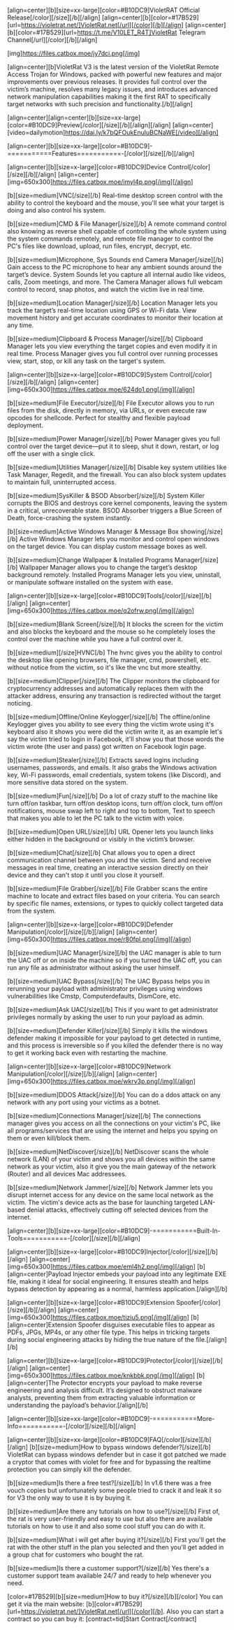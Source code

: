 [align=center][b][size=xx-large][color=#B10DC9]VioletRAT Official Release[/color][/size][/b][/align]
[align=center][b][color=#17B529][url=https://violetrat.net/]VioletRat.net[/url][/color][/b][/align]
[align=center][b][color=#17B529][url=https://t.me/V10LET_R4T]VioletRat Telegram Channel[/url][/color][/b][/align]

[img]https://files.catbox.moe/jy7dci.png[/img]

[align=center][b]VioletRat V3 is the latest version of the VioletRat Remote Access Trojan for Windows, packed with powerful new features and major improvements over previous releases. It provides full control over the victim’s machine, resolves many legacy issues, and introduces advanced network manipulation capabilities making it the first RAT to specifically target networks with such precision and functionality.[/b][/align]


[align=center][align=center][b][size=xx-large][color=#B10DC9]Preview[/color][/size][/b][/align][/align]
[align=center][video=dailymotion]https://dai.ly/k7bQFOukEnuluBCNaWE[/video][/align]



[align=center][b][size=xx-large][color=#B10DC9]-===========Features===========-[/color][/size][/b][/align]


[align=center][b][size=x-large][color=#B10DC9]Device Control[/color][/size][/b][/align]
[align=center][img=650x300]https://files.catbox.moe/imyl4p.png[/img][/align]

[b][size=medium]VNC[/size][/b]
Real-time desktop screen control with the ability to control the keyboard and the mouse, you'll see what your target is doing and also control his system.

[b][size=medium]CMD & File Manager[/size][/b]
A remote command control also knowing as reverse shell capable of controlling the whole system using the system commands remotely, and remote file manager to control the PC's files like download, upload, run files, encrypt, decrypt, etc.

[b][size=medium]Microphone, Sys Sounds end Camera Manager[/size][/b]
Gain access to the PC microphone to hear any ambient sounds around the target’s device. System Sounds let you capture all internal audio like videos, calls, Zoom meetings, and more. The Camera Manager allows full webcam control to record, snap photos, and watch the victim live in real time.

[b][size=medium]Location Manager[/size][/b]
Location Manager lets you track the target’s real-time location using GPS or Wi-Fi data. View movement history and get accurate coordinates to monitor their location at any time.

[b][size=medium]Clipboard & Process Manager[/size][/b]
Clipboard Manager lets you view everything the target copies and even modify it in real time. Process Manager gives you full control over running processes view, start, stop, or kill any task on the target's system.


[align=center][b][size=x-large][color=#B10DC9]System Control[/color][/size][/b][/align]
[align=center][img=650x300]https://files.catbox.moe/624do1.png[/img][/align]

[b][size=medium]File Executor[/size][/b]
File Executor allows you to run files from the disk, directly in memory, via URLs, or even execute raw opcodes for shellcode. Perfect for stealthy and flexible payload deployment.

[b][size=medium]Power Manager[/size][/b]
Power Manager gives you full control over the target device—put it to sleep, shut it down, restart, or log off the user with a single click.

[b][size=medium]Utilities Manager[/size][/b]
Disable key system utilities like Task Manager, Regedit, and the firewall. You can also block system updates to maintain full, uninterrupted access.

[b][size=medium]SysKiller & BSOD Absorber[/size][/b]
System Killer corrupts the BIOS and destroys core kernel components, leaving the system in a critical, unrecoverable state. BSOD Absorber triggers a Blue Screen of Death, force-crashing the system instantly.

[b][size=medium]Active Windows Manager & Message Box showing[/size][/b]
Active Windows Manager lets you monitor and control open windows on the target device. You can display custom message boxes as well.

[b][size=medium]Change Wallpaper & Installed Programs Manager[/size][/b]
Wallpaper Manager allows you to change the target’s desktop background remotely. Installed Programs Manager lets you view, uninstall, or manipulate software installed on the system with ease.


[align=center][b][size=x-large][color=#B10DC9]Tools[/color][/size][/b][/align]
[align=center][img=650x300]https://files.catbox.moe/q2ofrw.png[/img][/align]

[b][size=medium]Blank Screen[/size][/b]
It blocks the screen for the victim and also blocks the keyboard and the mouse so he completely loses the control over the machine while you have a full control over it.

[b][size=medium][/size]HVNC[/b]
The hvnc gives you the ability to control the desktop like opening browsers, file manager, cmd, powershell, etc. without notice from the victim, so it's like the vnc but more stealthy.

[b][size=medium]Clipper[/size][/b]
The Clipper monitors the clipboard for cryptocurrency addresses and automatically replaces them with the attacker address, ensuring any transaction is redirected without the target noticing.

[b][size=medium]Offline/Online Keylogger[/size][/b]
The offline/online Keylogger gives you ability to see every thing the victim wrote using it's keyboard also it shows you were did the victim write it, as an example let's say the victim tried to login in Facebook, it'll show you that those words the victim wrote (the user and pass) got written on Facebook login page.

[b][size=medium]Stealer[/size][/b]
Extracts saved logins including usernames, passwords, and emails. It also grabs the Windows activation key, Wi-Fi passwords, email credentials, system tokens (like Discord), and more sensitive data stored on the system.

[b][size=medium]Fun[/size][/b]
Do a lot of crazy stuff to the machine like turn off/on taskbar, turn off/on desktop icons, turn off/on clock, turn off/on notifications, mouse swap left to right and top to bottom, Text to speech that makes you able to let the PC talk to the victim with voice.

[b][size=medium]Open URL[/size][/b]
URL Opener lets you launch links either hidden in the background or visibly in the victim’s browser.

[b][size=medium]Chat[/size][/b]
Chat allows you to open a direct communication channel between you and the victim. Send and receive messages in real time, creating an interactive session directly on their device and they can't stop it until you close it yourself.

[b][size=medium]File Grabber[/size][/b]
File Grabber scans the entire machine to locate and extract files based on your criteria. You can search by specific file names, extensions, or types to quickly collect targeted data from the system.


[align=center][b][size=x-large][color=#B10DC9]Defender Manipulation[/color][/size][/b][/align]
[align=center][img=650x300]https://files.catbox.moe/r80fpl.png[/img][/align]

[b][size=medium]UAC Manager[/size][/b]
the UAC manager is able to turn the UAC off or on inside the machine so if you turned the UAC off, you can run any file as administrator without asking the user himself.

[b][size=medium]UAC Bypass[/size][/b]
The UAC Bypass helps you in rerunning your payload with administrator privileges using windows vulnerabilities like Cmstp, Computerdefaults, DismCore, etc.

[b][size=medium]Ask UAC[/size][/b]
This if you want to get administrator privileges normally by asking the user to run your payload as admin.

[b][size=medium]Defender Killer[/size][/b]
Simply it kills the windows defender making it impossible for your payload to get detected in runtime, and this process is irreversible so if you killed the defender there is no way to get it working back even with restarting the machine.    


[align=center][b][size=x-large][color=#B10DC9]Network Manipulation[/color][/size][/b][/align]
[align=center][img=650x300]https://files.catbox.moe/wkrv3p.png[/img][/align]

[b][size=medium]DDOS Attack[/size][/b]
You can do a ddos attack on any network with any port using your victims as a botnet.

[b][size=medium]Connections Manager[/size][/b]
The connections manager gives you access on all the connections on your victim's PC, like all programs/services that are using the internet and helps you spying on them or even kill/block them.

[b][size=medium]NetDiscover[/size][/b]
NetDiscover scans the whole network (LAN) of your victim and shows you all devices within the same network as your victim, also it give you the main gateway of the network (Router) and all devices Mac addressees. 

[b][size=medium]Network Jammer[/size][/b]
Network Jammer lets you disrupt internet access for any device on the same local network as the victim. The victim's device acts as the base for launching targeted LAN-based denial attacks, effectively cutting off selected devices from the internet.



[align=center][b][size=xx-large][color=#B10DC9]-===========Built-In-Tools===========-[/color][/size][/b][/align]


[align=center][b][size=x-large][color=#B10DC9]Injector[/color][/size][/b][/align]
[align=center][img=650x300]https://files.catbox.moe/eml4h2.png[/img][/align]
[b][align=center]Payload Injector embeds your payload into any legitimate EXE file, making it ideal for social engineering. It ensures stealth and helps bypass detection by appearing as a normal, harmless application.[/align][/b]


[align=center][b][size=x-large][color=#B10DC9]Extension Spoofer[/color][/size][/b][/align]
[align=center][img=650x300]https://files.catbox.moe/tiziu5.png[/img][/align]
[b][align=center]Extension Spoofer disguises executable files to appear as PDFs, JPGs, MP4s, or any other file type. This helps in tricking targets during social engineering attacks by hiding the true nature of the file.[/align][/b]



[align=center][b][size=x-large][color=#B10DC9]Protector[/color][/size][/b][/align]
[align=center][img=650x300]https://files.catbox.moe/knkbbk.png[/img][/align]
[b][align=center]The Protector encrypts your payload to make reverse engineering and analysis difficult. It’s designed to obstruct malware analysts, preventing them from extracting valuable information or understanding the payload’s behavior.[/align][/b]



[align=center][b][size=xx-large][color=#B10DC9]-===========More-Info===========-[/color][/size][/b][/align]


[align=center][b][size=xx-large][color=#B10DC9]FAQ[/color][/size][/b][/align]
[b][size=medium]How to bypass windows defender?[/size][/b]
VioletRat can bypass windows defender but in case it got patched we made a cryptor that comes with violet for free and for bypassing the realtime protection you can simply kill the defender.

[b][size=medium]Is there a free test?[/size][/b]
In v1.6 there was a free vouch copies but unfortunately some people tried to crack it and leak it so for V3 the only way to use it is by buying it.

[b][size=medium]Are there any tutorials on how to use?[/size][/b]
First of, the rat is very user-friendly and easy to use but also there are available tutorials on how to use it and also some cool stuff you can do with it. 

[b][size=medium]What i will get after buying it?[/size][/b]
First you'll get the rat with the other stuff in the plan you selected and then you'll get added in a group chat for customers who bought the rat.

[b][size=medium]Is there a customer support?[/size][/b]
Yes there's a customer support team available 24/7 and ready to help whenever you need.

[color=#17B529][b][size=medium]How to buy it?[/size][/b][/color]
You can get it via the main website: [b][color=#17B529][url=https://violetrat.net/]VioletRat.net[/url][/color][/b].
Also you can start a contract so you can buy it: [contract=tid]Start Contract[/contract]
